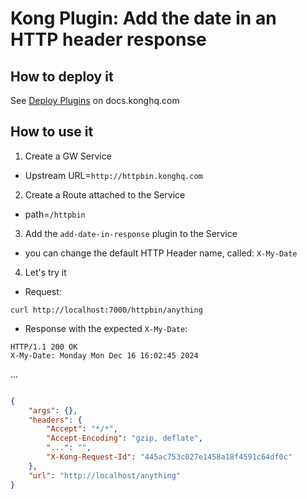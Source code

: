 # Kong Plugin: Add the date in an HTTP header response

## How to deploy it
See [Deploy Plugins](https://docs.konghq.com/gateway/latest/plugin-development/get-started/deploy/) on docs.konghq.com

## How to use it
1) Create a GW Service
- Upstream URL=`http://httpbin.konghq.com`
2) Create a Route attached to the Service
- path=`/httpbin`
3) Add the `add-date-in-response` plugin to the Service
- you can change the default HTTP Header name, called: `X-My-Date`
4) Let's try it
- Request:
```shell
curl http://localhost:7000/httpbin/anything
```
- Response with the expected `X-My-Date`:
```
HTTP/1.1 200 OK
X-My-Date: Monday Mon Dec 16 16:02:45 2024
```
...
```json

{
    "args": {},
    "headers": {
        "Accept": "*/*",
        "Accept-Encoding": "gzip, deflate",
        "...": "",
        "X-Kong-Request-Id": "445ac753c027e1458a18f4591c64df0c"
    },
    "url": "http://localhost/anything"
}